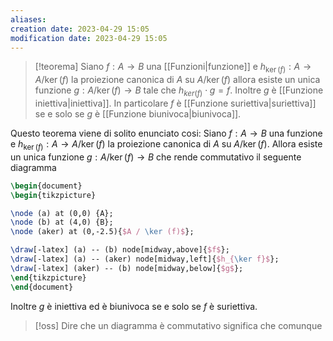 ```yaml
---
aliases: 
creation date: 2023-04-29 15:05
modification date: 2023-04-29 15:05
---
```


>[!teorema]
>Siano $f : A \to B$ una [[Funzioni|funzione]] e $h_{\ker(f)} : A \to A / \ker(f)$ la proiezione canonica di $A$ su $A / \ker(f)$ allora esiste un unica funzione $g : A / \ker(f) \to B$ tale che $h_{ker(f)} \cdot g = f$. Inoltre $g$ è [[Funzione iniettiva|iniettiva]]. In particolare $f$ è [[Funzione suriettiva|suriettiva]] se e solo se $g$ è [[Funzione biunivoca|biunivoca]].


Questo teorema viene di solito enunciato cosi:
Siano $f : A \to B$ una funzione e $h_{\ker(f)} : A \to A / \ker(f)$ la proiezione canonica di $A$ su $A / \ker(f)$. Allora esiste un unica funzione $g : A / \ker(f) \to B$ che rende commutativo il seguente diagramma

```tikz
\begin{document}
\begin{tikzpicture}

\node (a) at (0,0) {A};
\node (b) at (4,0) {B};
\node (aker) at (0,-2.5){$A / \ker (f)$};

\draw[-latex] (a) -- (b) node[midway,above]{$f$};
\draw[-latex] (a) -- (aker) node[midway,left]{$h_{\ker f}$};
\draw[-latex] (aker) -- (b) node[midway,below]{$g$};
\end{tikzpicture}
\end{document}
```
Inoltre $g$ è iniettiva ed è biunivoca se e solo se $f$ è suriettiva.

>[!oss]
>Dire che un diagramma è commutativo significa che comunque 

